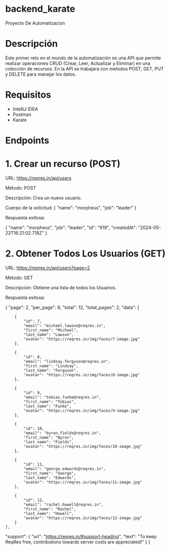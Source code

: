 # backend_karate
Proyecto De Automatizacion
# Descripción
Este primer reto en el mundo de la automatización es una API que permite realizar operaciones CRUD (Crear, Leer, Actualizar y Eliminar) en una colección de recursos. En la API se trabajara con metodos POST, GET, PUT y DELETE para manejar los datos.
# Requisitos
- IntelliJ IDEA
- Postman 
- Karate
# Endpoints
# 1. Crear un recurso (POST)
URL: https://reqres.in/api/users

Método: POST

Descripción: Crea un nuevo usuario.

Cuerpo de la solicitud:
{
    "name": "morpheus",
    "job": "leader"
}

Respuesta exitosa:

{
    "name": "morpheus",
    "job": "leader",
    "id": "919",
    "createdAt": "2024-05-22T16:21:02.718Z"
}

# 2. Obtener Todos Los Usuarios (GET)

URL: https://reqres.in/api/users?page=2

Método: GET

Descripción: Obtiene una lista de todos los Usuarios.

Respuesta exitosa:

{
    "page": 2,
    "per_page": 6,
    "total": 12,
    "total_pages": 2,
    "data": [
    
        {
            "id": 7,
            "email": "michael.lawson@reqres.in",
            "first_name": "Michael",
            "last_name": "Lawson",
            "avatar": "https://reqres.in/img/faces/7-image.jpg"
        },

        {
            "id": 8,
            "email": "lindsay.ferguson@reqres.in",
            "first_name": "Lindsay",
            "last_name": "Ferguson",
            "avatar": "https://reqres.in/img/faces/8-image.jpg"
        },

        {
            "id": 9,
            "email": "tobias.funke@reqres.in",
            "first_name": "Tobias",
            "last_name": "Funke",
            "avatar": "https://reqres.in/img/faces/9-image.jpg"
        },

        {
            "id": 10,
            "email": "byron.fields@reqres.in",
            "first_name": "Byron",
            "last_name": "Fields",
            "avatar": "https://reqres.in/img/faces/10-image.jpg"
        },

        {
            "id": 11,
            "email": "george.edwards@reqres.in",
            "first_name": "George",
            "last_name": "Edwards",
            "avatar": "https://reqres.in/img/faces/11-image.jpg"
        },

        {
            "id": 12,
            "email": "rachel.howell@reqres.in",
            "first_name": "Rachel",
            "last_name": "Howell",
            "avatar": "https://reqres.in/img/faces/12-image.jpg"
        }
    ],
 
"support": {
        "url": "https://reqres.in/#support-heading",
        "text": "To keep ReqRes free, contributions towards server costs are appreciated!"
    }
}

